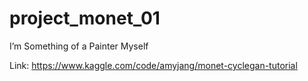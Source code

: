 # project_monet_01
I’m Something of a Painter Myself

Link: https://www.kaggle.com/code/amyjang/monet-cyclegan-tutorial
